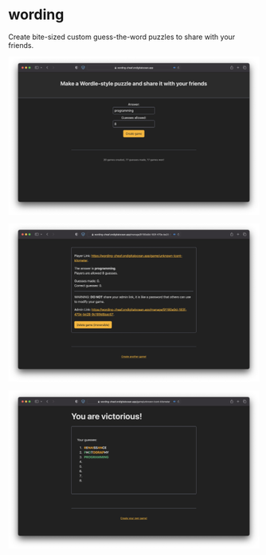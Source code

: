 # wording

Create bite-sized custom guess-the-word puzzles to share with your
friends.

![](https://github.com/connorkuehl/wording/blob/assets/.github/static/home.png)

![](https://github.com/connorkuehl/wording/blob/assets/.github/static/manage.png)

![](https://github.com/connorkuehl/wording/blob/assets/.github/static/gameplay.png)
